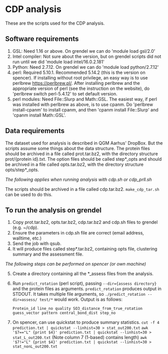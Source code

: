 # CDP analysis
These are the scripts used for the CDP analysis.

## Software requirements
1. GSL: Need 1.16 or above. On grendel we can do 'module load gsl/2.0'
2. Intel compiler: Not sure about the version, but on grendel scripts did not run until we did 'module load intel/16.0.2.181'
3. Python: Need 2.7.12. On grendel we can do 'module load python/2.7.12'
4. perl: Required 5.10.1. Recommended 5.14.2 (this is the version on spencer). If installing without root privilege, an easy way is to use perlbrew <https://perlbrew.pl/>. After installing perlbrew and the appropriate version of perl (see the instruction on the website), do 'perlbrew switch perl-5.4.12' to set default version.
5. perl modules: Need File::Slurp and Math::GSL. The easiest way, if perl was installed with perlbrew as above, is to use cpanm. Do 'perlbrew install-cpanm' to install cpanm, and then 'cpanm install File::Slurp' and 'cpanm install Math::GSL'.

## Data requirements
The dataset used for analysis is described in QGM Aarhus' DropBox.  But the scripts assume some things about the data structure.  The protein files should be archived in a file called prot.tar.bz2, with the directory structure prot/{protein id}.txt. The option files should be called step\*\_opts and should be archived in a file called opts.tar.bz2, with the directory structure opts/step\*\_opts. 

*The following applies when running analysis with cdp.sh or cdp_prll.sh* 

The scripts should be archived in a file called cdp.tar.bz2. `make_cdp_tar.sh` can be used to do this.

## To run the analysis on grendel
1. Copy prot.tar.bz2, opts.tar.bz2, cdp.tar.bz2 and cdp.sh files to grendel (e.g. ~/cdp).
2. Ensure the parameters in cdp.sh file are correct (email address, walltime, etc.)
3. Send the job with qsub.
4. It will produce files called step\*.tar.bz2, containing opts file, clustering summary and the assessment file.

 *The following steps can be performed on spencer (or own machine)*

5. Create a directory containing all the \*_assess files from the analysis.
6. Run `predict_rotation` (perl script), passing `--dir={assess directory}` and the protein files as arguments. `predict_rotation` produces output in STDOUT. It takes multiple file arguments, so `./predict_rotation --dir=assess/ test/*` would work. Output is as follows:

    `Protein_id line_no quality SO3_distance_from_true_rotation guess_vector pattern central_bond_dist step_no`

7. On spencer, can use quickstat to produce summary statistics.
    `cut -f 4 prediction.txt | quickstat --linhist=30 > stat_out200.txt`
    `awk '$7=="L" {print $4}' prediction.txt | quickstat --linhist=30 > stat_L_out200.txt`
    (Note column 7 (1-based) contains length)
    `awk '$7!="L" {print $4}' prediction.txt | quickstat --linhist=30 > stat_nonL_out200.txt`